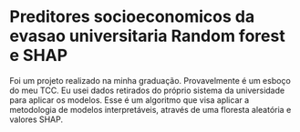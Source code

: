 # Preditores socioeconomicos da evasao universitaria Random forest e SHAP
Foi um projeto realizado na minha graduação. Provavelmente é um esboço do meu TCC. Eu usei dados retirados do próprio sistema da universidade para aplicar os modelos. 
Esse é um algoritmo que visa aplicar a metodologia de modelos interpretáveis, através de uma floresta aleatória e valores SHAP. 


